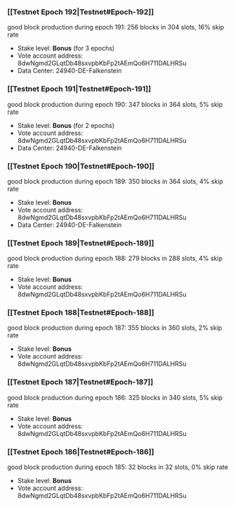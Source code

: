 ### [[Testnet Epoch 192|Testnet#Epoch-192]]
good block production during epoch 191: 256 blocks in 304 slots, 16% skip rate
* Stake level: **Bonus** (for 3 epochs)
* Vote account address: 8dwNgmd2GLqtDb48sxvpbKbFp2tAEmQo6H711DALHRSu
* Data Center: 24940-DE-Falkenstein
### [[Testnet Epoch 191|Testnet#Epoch-191]]
good block production during epoch 190: 347 blocks in 364 slots, 5% skip rate
* Stake level: **Bonus** (for 2 epochs)
* Vote account address: 8dwNgmd2GLqtDb48sxvpbKbFp2tAEmQo6H711DALHRSu
* Data Center: 24940-DE-Falkenstein
### [[Testnet Epoch 190|Testnet#Epoch-190]]
good block production during epoch 189: 350 blocks in 364 slots, 4% skip rate
* Stake level: **Bonus**
* Vote account address: 8dwNgmd2GLqtDb48sxvpbKbFp2tAEmQo6H711DALHRSu
* Data Center: 24940-DE-Falkenstein
### [[Testnet Epoch 189|Testnet#Epoch-189]]
good block production during epoch 188: 279 blocks in 288 slots, 4% skip rate
* Stake level: **Bonus**
* Vote account address: 8dwNgmd2GLqtDb48sxvpbKbFp2tAEmQo6H711DALHRSu
### [[Testnet Epoch 188|Testnet#Epoch-188]]
good block production during epoch 187: 355 blocks in 360 slots, 2% skip rate
* Stake level: **Bonus**
* Vote account address: 8dwNgmd2GLqtDb48sxvpbKbFp2tAEmQo6H711DALHRSu
### [[Testnet Epoch 187|Testnet#Epoch-187]]
good block production during epoch 186: 325 blocks in 340 slots, 5% skip rate
* Stake level: **Bonus**
* Vote account address: 8dwNgmd2GLqtDb48sxvpbKbFp2tAEmQo6H711DALHRSu
### [[Testnet Epoch 186|Testnet#Epoch-186]]
good block production during epoch 185: 32 blocks in 32 slots, 0% skip rate
* Stake level: **Bonus**
* Vote account address: 8dwNgmd2GLqtDb48sxvpbKbFp2tAEmQo6H711DALHRSu